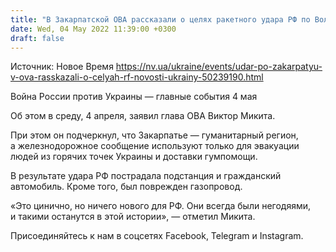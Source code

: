 ```yaml
---
title: "В Закарпатской ОВА рассказали о целях ракетного удара РФ по Воловцу"
date: Wed, 04 May 2022 11:39:00 +0300
draft: false
---
```

Источник: Новое Время https://nv.ua/ukraine/events/udar-po-zakarpatyu-v-ova-rasskazali-o-celyah-rf-novosti-ukrainy-50239190.html


Война России против Украины — главные события 4 мая

Об этом в среду, 4 апреля, заявил глава ОВА Виктор Микита.

При этом он подчеркнул, что Закарпатье — гуманитарный регион, а железнодорожное сообщение используют только для эвакуации людей из горячих точек Украины и доставки гумпомощи.

В результате удара РФ пострадала подстанция и гражданский автомобиль. Кроме того, был поврежден газопровод.

«Это цинично, но ничего нового для РФ. Они всегда были негодяями, и такими останутся в этой истории», — отметил Микита.

Присоединяйтесь к нам в соцсетях Facebook, Telegram и Instagram.
